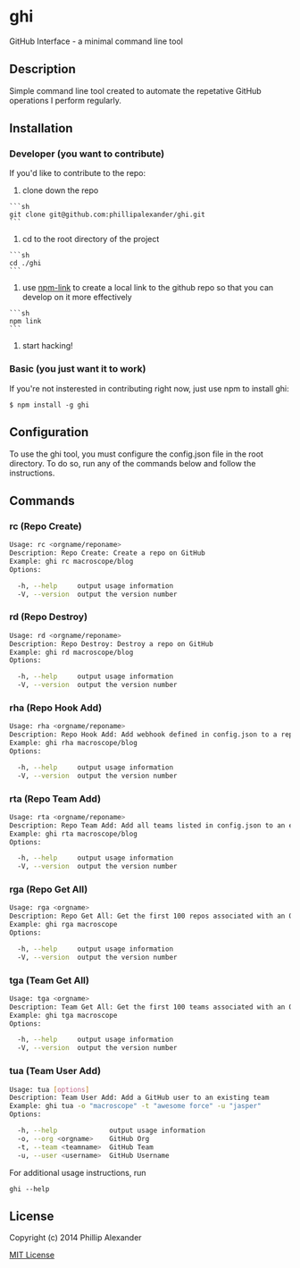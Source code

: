 # ghi
GitHub Interface - a minimal command line tool

## Description

Simple command line tool created to automate the repetative GitHub operations I perform regularly.

## Installation

### Developer (you want to contribute)
If you'd like to contribute to the repo:
  1. clone down the repo

    ```sh
    git clone git@github.com:phillipalexander/ghi.git
    ```

  1. cd to the root directory of the project

    ```sh
    cd ./ghi
    ```

  1. use [npm-link](https://www.npmjs.org/doc/cli/npm-link.html) to create a local link to the github repo so that you can develop on it more effectively

    ```sh
    npm link
    ```

  1. start hacking!

### Basic (you just want it to work)

If you're not insterested in contributing right now, just use npm to install ghi:

```
$ npm install -g ghi
```

## Configuration

To use the ghi tool, you must configure the config.json file in the root directory. To do so, run any of the commands below and follow the instructions.

## Commands

### rc (Repo Create)

```sh
Usage: rc <orgname/reponame>
Description: Repo Create: Create a repo on GitHub
Example: ghi rc macroscope/blog
Options:

  -h, --help     output usage information
  -V, --version  output the version number
```

### rd (Repo Destroy)

```sh
Usage: rd <orgname/reponame>
Description: Repo Destroy: Destroy a repo on GitHub
Example: ghi rd macroscope/blog
Options:

  -h, --help     output usage information
  -V, --version  output the version number
```

### rha (Repo Hook Add)

```sh
Usage: rha <orgname/reponame>
Description: Repo Hook Add: Add webhook defined in config.json to a repo
Example: ghi rha macroscope/blog
Options:

  -h, --help     output usage information
  -V, --version  output the version number
```

### rta (Repo Team Add)

```sh
Usage: rta <orgname/reponame>
Description: Repo Team Add: Add all teams listed in config.json to an existing repo
Example: ghi rta macroscope/blog
Options:

  -h, --help     output usage information
  -V, --version  output the version number
```

### rga (Repo Get All)

```sh
Usage: rga <orgname>
Description: Repo Get All: Get the first 100 repos associated with an Org
Example: ghi rga macroscope
Options:

  -h, --help     output usage information
  -V, --version  output the version number
```

### tga (Team Get All)

```sh
Usage: tga <orgname>
Description: Team Get All: Get the first 100 teams associated with an Org
Example: ghi tga macroscope
Options:

  -h, --help     output usage information
  -V, --version  output the version number
```

### tua (Team User Add)

```sh
Usage: tua [options]
Description: Team User Add: Add a GitHub user to an existing team
Example: ghi tua -o "macroscope" -t "awesome force" -u "jasper"
Options:

  -h, --help             output usage information
  -o, --org <orgname>    GitHub Org
  -t, --team <teamname>  GitHub Team
  -u, --user <username>  GitHub Username
```

For additional usage instructions, run

```
ghi --help
```

## License

Copyright (c) 2014 Phillip Alexander

[MIT License](http://en.wikipedia.org/wiki/MIT_License)
